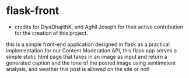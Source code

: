 # flask-front

- credits for DiyaDhajithK, and Aghil Joseph for their active contribution for the creation of this project.

this is a simple front-end application designed in flask as a practical implementation for our Content Moderation API, this flask app serves a simple static html page that takes in an image as input and return a generated caption and the tone of the posted image using sentimetent analysis, and weather this post is allowed on the site or not!
